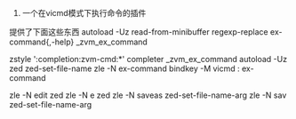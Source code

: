 1. 一个在vicmd模式下执行命令的插件

提供了下面这些东西
autoload -Uz read-from-minibuffer regexp-replace ex-command{,-help} _zvm_ex_command

zstyle ':completion:zvm-cmd:*' completer _zvm_ex_command
autoload -Uz zed zed-set-file-name
zle -N ex-command
bindkey -M vicmd : ex-command


zle -N edit   zed
zle -N e      zed
zle -N saveas zed-set-file-name-arg
zle -N sav    zed-set-file-name-arg
